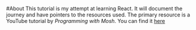 #About
This tutorial is my attempt at learning React. It will document the journey and have pointers to the resources used. The primary resource is a YouTube tutorial by *Programming with Mosh*. You can find it [here](https://www.youtube.com/watch?v=SqcY0GlETPk)
